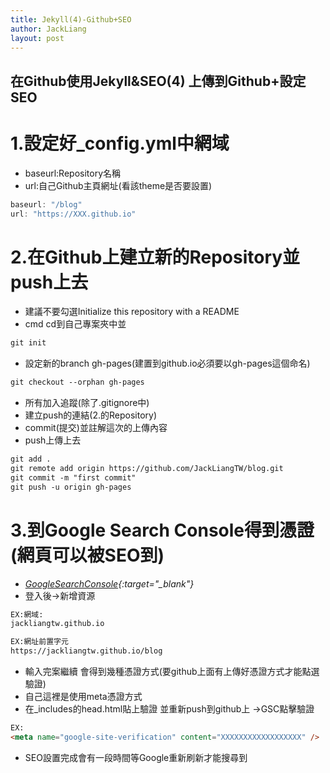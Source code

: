 ```yaml
---
title: Jekyll(4)-Github+SEO
author: JackLiang
layout: post
---
```

<h2>在Github使用Jekyll&SEO(4) 上傳到Github+設定SEO</h2>


# 1.設定好_config.yml中網域
* baseurl:Repository名稱
* url:自己Github主頁網址(看該theme是否要設置)

```js
baseurl: "/blog" 
url: "https://XXX.github.io"
```
# 2.在Github上建立新的Repository並push上去
* 建議不要勾選Initialize this repository with a README
* cmd cd到自己專案夾中並
```html
git init
```
* 設定新的branch gh-pages(建置到github.io必須要以gh-pages這個命名)
```html
git checkout --orphan gh-pages
```
* 所有加入追蹤(除了.gitignore中)
* 建立push的連結(2.的Repository)
* commit(提交)並註解這次的上傳內容
* push上傳上去
```html
git add .
git remote add origin https://github.com/JackLiangTW/blog.git
git commit -m "first commit"
git push -u origin gh-pages
```

# 3.到Google Search Console得到憑證(網頁可以被SEO到)
* *[GoogleSearchConsole](https://search.google.com/search-console/about){:target="_blank"}*
* 登入後->新增資源

```html
EX:網域:
jackliangtw.github.io

EX:網址前置字元
https://jackliangtw.github.io/blog
```

* 輸入完案繼續 會得到幾種憑證方式(要github上面有上傳好憑證方式才能點選驗證)
* 自己這裡是使用meta憑證方式 
* 在_includes的head.html貼上驗證<meta> 並重新push到github上 ->GSC點擊驗證

```html
EX:
<meta name="google-site-verification" content="XXXXXXXXXXXXXXXXXX" />
```
* SEO設置完成會有一段時間等Google重新刷新才能搜尋到
